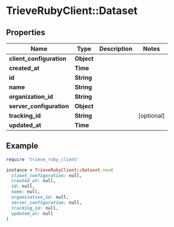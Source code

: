 # TrieveRubyClient::Dataset

## Properties

| Name | Type | Description | Notes |
| ---- | ---- | ----------- | ----- |
| **client_configuration** | **Object** |  |  |
| **created_at** | **Time** |  |  |
| **id** | **String** |  |  |
| **name** | **String** |  |  |
| **organization_id** | **String** |  |  |
| **server_configuration** | **Object** |  |  |
| **tracking_id** | **String** |  | [optional] |
| **updated_at** | **Time** |  |  |

## Example

```ruby
require 'trieve_ruby_client'

instance = TrieveRubyClient::Dataset.new(
  client_configuration: null,
  created_at: null,
  id: null,
  name: null,
  organization_id: null,
  server_configuration: null,
  tracking_id: null,
  updated_at: null
)
```

